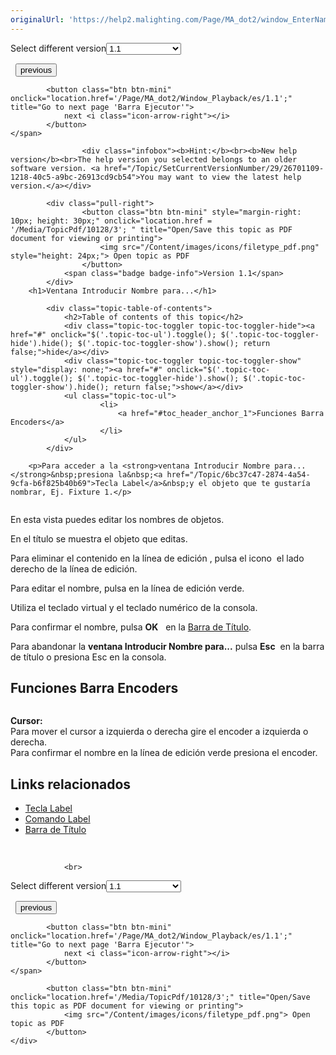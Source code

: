 ```yaml
---
originalUrl: 'https://help2.malighting.com/Page/MA_dot2/window_EnterNameForWindow/es/1.1'
---
```


<div class="topic-navigation">

<div class="pull-right">
	<span class="pull-left">


<div class="pull-left">
<form action="/Topic/SetCurrentVersionNumber" class="form-inline" id="frmTagSelector" method="post">	<span class="form-mini">
		<div class="input-prepend"><span class="add-on">Select different version</span><select autocomplete="off" id="versionNumberId" name="versionNumberId" onchange="$(this).closest('#frmTagSelector').submit();" style="width: 120px;"><option value="">- latest -</option>
<option selected="selected" value="3">1.1</option>
<option value="7">1.2</option>
<option value="12">1.3</option>
<option value="16">1.5</option>
<option value="29">1.9</option>
</select></div>
		<input data-val="true" data-val-number="The field Int32 must be a number." data-val-required="The Int32 field is required." id="ProductId" name="ProductId" type="hidden" value="7">
		<input id="CurrentGuid" name="CurrentGuid" type="hidden" value="26701109-1218-40c5-a9bc-26913cd9cb54">
	</span>
</form></div>&nbsp;	</span>
	<span class="pull-right" style="white-space: nowrap;">
			<button class="btn btn-mini" onclick="location.href='/Page/MA_dot2/window_emptyexecutor/es/1.1'; " title="Go to previous page 'Ejecutor Vacío'">
				<i class="icon-arrow-left"></i> previous
			</button>

			<button class="btn btn-mini" onclick="location.href='/Page/MA_dot2/Window_Playback/es/1.1';" title="Go to next page 'Barra Ejecutor'">
				next <i class="icon-arrow-right"></i> 
			</button>
	</span>
</div>
<div class="clear-fix" style="margin-bottom: 10px"></div>
</div>

					<div class="infobox"><b>Hint:</b><br><b>New help version</b><br>The help version you selected belongs to an older software version. <a href="/Topic/SetCurrentVersionNumber/29/26701109-1218-40c5-a9bc-26913cd9cb54">You may want to view the latest help version.</a></div>

			<div class="pull-right">
					<button class="btn btn-mini" style="margin-right: 10px; height: 30px;" onclick="location.href = '/Media/TopicPdf/10128/3'; " title="Open/Save this topic as PDF document for viewing or printing">
						<img src="/Content/images/icons/filetype_pdf.png" style="height: 24px;"> Open topic as PDF
					</button>
				<span class="badge badge-info">Version 1.1</span>
			</div>
		<h1>Ventana Introducir Nombre para...</h1>

			<div class="topic-table-of-contents">
				<h2>Table of contents of this topic</h2>
				<div class="topic-toc-toggler topic-toc-toggler-hide"><a href="#" onclick="$('.topic-toc-ul').toggle(); $('.topic-toc-toggler-hide').hide(); $('.topic-toc-toggler-show').show(); return false;">hide</a></div>
				<div class="topic-toc-toggler topic-toc-toggler-show" style="display: none;"><a href="#" onclick="$('.topic-toc-ul').toggle(); $('.topic-toc-toggler-hide').show(); $('.topic-toc-toggler-show').hide(); return false;">show</a></div>
				<ul class="topic-toc-ul">
						<li>
							<a href="#toc_header_anchor_1">Funciones Barra Encoders</a>
						</li>
				</ul>
			</div>

		<p>Para acceder a la <strong>ventana Introducir Nombre para...</strong>&nbsp;presiona la&nbsp;<a href="/Topic/6bc37c47-2874-4a54-9cfa-b6f825b40b69">Tecla Label</a>&nbsp;y el objeto que te gustaría nombrar, Ej. Fixture 1.</p>

<p><span class="image_gray_border"><img alt="" src="/Media/Image/Dot2_ViewsandWindows_EnterNamefor01_1-0.PNG"></span></p>

<p>En esta vista puedes editar los nombres de objetos.</p>

<p>En el título se muestra el objeto que editas.</p>

<p>Para eliminar el contenido en la línea de edición&nbsp;, pulsa el icono&nbsp;<img alt="" src="/Media/Image/Dot2_ViewsandWindows_CalculatorView01_1-0.PNG"> el lado derecho de la línea de edición.</p>

<p>Para editar el nombre, pulsa en la línea de edición verde.</p>

<p>Utiliza el teclado virtual y el teclado numérico de la consola.</p>

<p>Para confirmar el nombre, pulsa&nbsp;<strong>OK</strong>&nbsp;<img alt="" src="/Media/Image/Dot2_ViewsandWindows_ControlElements_TitleBar09_1-0.PNG">&nbsp; en la&nbsp;<a href="/Topic/a9e3dcd7-1fb1-4dab-8e42-03f9e0de3e99">Barra de Título</a>.</p>

<p>Para abandonar la&nbsp;<strong>ventana Introducir Nombre para...</strong>&nbsp;pulsa&nbsp;<strong>Esc</strong> <img alt="" src="/Media/Image/Dot2_ViewsandWindows_ControlElements_TitleBar08_1-0.PNG">&nbsp;en la barra de título o presiona&nbsp;<span class="hardkey">Esc</span>&nbsp;en la consola.</p>

<a name="toc_header_anchor_1" id="toc_header_anchor_1" class="topic-toc-item"></a><h2>Funciones Barra Encoders</h2>

<p><img alt="" src="/Media/Image/Dot2_ViewsandWindows_NewShow02_1-0.PNG"></p>

<p><strong>Cursor:</strong><br>
Para mover el cursor a izquierda o derecha gire el encoder a izquierda o derecha.<br>
Para confirmar el nombre en la línea de edición verde presiona el encoder.</p>

<a name="toc_header_anchor_2" id="toc_header_anchor_2" class="topic-toc-item"></a><h2>Links relacionados</h2>

<ul>
	<li><a href="/Topic/6bc37c47-2874-4a54-9cfa-b6f825b40b69">Tecla Label</a></li>
	<li><a href="/Topic/42b43b45-2789-41c3-a999-b917b967a32c">Comando Label</a></li>
	<li><a href="/Topic/a9e3dcd7-1fb1-4dab-8e42-03f9e0de3e99">Barra de Título</a></li>
</ul>

<p>&nbsp;</p>


				<br>
<div class="topic-navigation">

<div class="pull-right">
	<span class="pull-left">


<div class="pull-left">
<form action="/Topic/SetCurrentVersionNumber" class="form-inline" id="frmTagSelector" method="post">	<span class="form-mini">
		<div class="input-prepend"><span class="add-on">Select different version</span><select autocomplete="off" id="versionNumberId" name="versionNumberId" onchange="$(this).closest('#frmTagSelector').submit();" style="width: 120px;"><option value="">- latest -</option>
<option selected="selected" value="3">1.1</option>
<option value="7">1.2</option>
<option value="12">1.3</option>
<option value="16">1.5</option>
<option value="29">1.9</option>
</select></div>
		<input data-val="true" data-val-number="The field Int32 must be a number." data-val-required="The Int32 field is required." id="ProductId" name="ProductId" type="hidden" value="7">
		<input id="CurrentGuid" name="CurrentGuid" type="hidden" value="26701109-1218-40c5-a9bc-26913cd9cb54">
	</span>
</form></div>&nbsp;	</span>
	<span class="pull-right" style="white-space: nowrap;">
			<button class="btn btn-mini" onclick="location.href='/Page/MA_dot2/window_emptyexecutor/es/1.1'; " title="Go to previous page 'Ejecutor Vacío'">
				<i class="icon-arrow-left"></i> previous
			</button>

			<button class="btn btn-mini" onclick="location.href='/Page/MA_dot2/Window_Playback/es/1.1';" title="Go to next page 'Barra Ejecutor'">
				next <i class="icon-arrow-right"></i> 
			</button>
	</span>
</div>
	<div class="clear-fix"></div>
	<div class="pull-right">
	
			<button class="btn btn-mini" onclick="location.href='/Media/TopicPdf/10128/3';" title="Open/Save this topic as PDF document for viewing or printing">
				<img src="/Content/images/icons/filetype_pdf.png"> Open topic as PDF
			</button>
	</div>
<div class="clear-fix" style="margin-bottom: 10px"></div>
</div>

	
